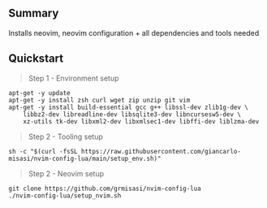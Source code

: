 ## Summary
Installs neovim, neovim configuration + all dependencies and tools needed

## Quickstart
> Step 1 - Environment setup

```shell
apt-get -y update
apt-get -y install zsh curl wget zip unzip git vim
apt-get -y install build-essential gcc g++ libssl-dev zlib1g-dev \
    libbz2-dev libreadline-dev libsqlite3-dev libncursesw5-dev \
    xz-utils tk-dev libxml2-dev libxmlsec1-dev libffi-dev liblzma-dev

```

> Step 2 - Tooling setup

```shell
sh -c "$(curl -fsSL https://raw.githubusercontent.com/giancarlo-misasi/nvim-config-lua/main/setup_env.sh)"
```

> Step 2 - Neovim setup

```shell
git clone https://github.com/grmisasi/nvim-config-lua
./nvim-config-lua/setup_nvim.sh
```
